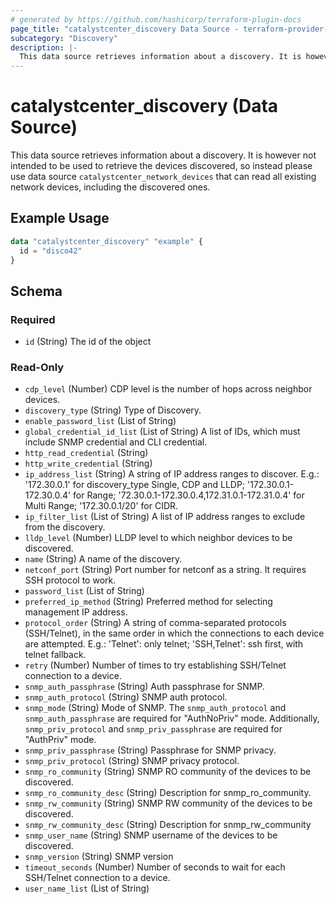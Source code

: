```yaml
---
# generated by https://github.com/hashicorp/terraform-plugin-docs
page_title: "catalystcenter_discovery Data Source - terraform-provider-catalystcenter"
subcategory: "Discovery"
description: |-
  This data source retrieves information about a discovery. It is however not intended to be used to retrieve the devices discovered, so instead please use data source catalystcenter_network_devices that can read all existing network devices, including the discovered ones.
---
```


# catalystcenter_discovery (Data Source)

This data source retrieves information about a discovery. It is however not intended to be used to retrieve the devices discovered, so instead please use data source `catalystcenter_network_devices` that can read all existing network devices, including the discovered ones.

## Example Usage

```terraform
data "catalystcenter_discovery" "example" {
  id = "disco42"
}
```

<!-- schema generated by tfplugindocs -->
## Schema

### Required

- `id` (String) The id of the object

### Read-Only

- `cdp_level` (Number) CDP level is the number of hops across neighbor devices.
- `discovery_type` (String) Type of Discovery.
- `enable_password_list` (List of String)
- `global_credential_id_list` (List of String) A list of IDs, which must include SNMP credential and CLI credential.
- `http_read_credential` (String)
- `http_write_credential` (String)
- `ip_address_list` (String) A string of IP address ranges to discover.  E.g.: '172.30.0.1' for discovery_type Single, CDP and LLDP; '172.30.0.1-172.30.0.4' for Range; '72.30.0.1-172.30.0.4,172.31.0.1-172.31.0.4' for Multi Range; '172.30.0.1/20' for CIDR.
- `ip_filter_list` (List of String) A list of IP address ranges to exclude from the discovery.
- `lldp_level` (Number) LLDP level to which neighbor devices to be discovered.
- `name` (String) A name of the discovery.
- `netconf_port` (String) Port number for netconf as a string. It requires SSH protocol to work.
- `password_list` (List of String)
- `preferred_ip_method` (String) Preferred method for selecting management IP address.
- `protocol_order` (String) A string of comma-separated protocols (SSH/Telnet), in the same order in which the connections to each device are attempted. E.g.: 'Telnet': only telnet; 'SSH,Telnet': ssh first, with telnet fallback.
- `retry` (Number) Number of times to try establishing SSH/Telnet connection to a device.
- `snmp_auth_passphrase` (String) Auth passphrase for SNMP.
- `snmp_auth_protocol` (String) SNMP auth protocol.
- `snmp_mode` (String) Mode of SNMP. The `snmp_auth_protocol` and `snmp_auth_passphrase` are required for "AuthNoPriv" mode. Additionally, `snmp_priv_protocol` and `snmp_priv_passphrase` are required for "AuthPriv" mode.
- `snmp_priv_passphrase` (String) Passphrase for SNMP privacy.
- `snmp_priv_protocol` (String) SNMP privacy protocol.
- `snmp_ro_community` (String) SNMP RO community of the devices to be discovered.
- `snmp_ro_community_desc` (String) Description for snmp_ro_community.
- `snmp_rw_community` (String) SNMP RW community of the devices to be discovered.
- `snmp_rw_community_desc` (String) Description for snmp_rw_community
- `snmp_user_name` (String) SNMP username of the devices to be discovered.
- `snmp_version` (String) SNMP version
- `timeout_seconds` (Number) Number of seconds to wait for each SSH/Telnet connection to a device.
- `user_name_list` (List of String)
